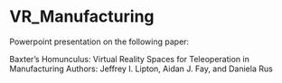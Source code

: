 # VR_Manufacturing

Powerpoint presentation on the following paper:

Baxter’s Homunculus: Virtual Reality Spaces for Teleoperation in Manufacturing
Authors: Jeffrey I. Lipton, Aidan J. Fay, and Daniela Rus
